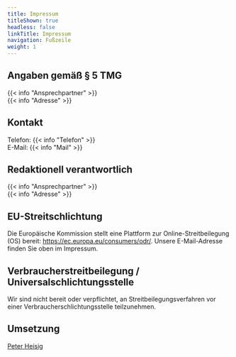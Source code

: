 ```yaml
---
title: Impressum
titleShown: true
headless: false
linkTitle: Impressum
navigation: Fußzeile
weight: 1
---
```


## Angaben gemäß § 5 TMG

{{< info "Ansprechpartner" >}}  
{{< info "Adresse" >}}

## Kontakt
Telefon: {{< info "Telefon" >}}  
E-Mail: {{< info "Mail" >}}  

## Redaktionell verantwortlich

{{< info "Ansprechpartner" >}}  
{{< info "Adresse" >}}

## EU-Streitschlichtung

Die Europäische Kommission stellt eine Plattform zur Online-Streitbeilegung (OS) bereit: https://ec.europa.eu/consumers/odr/.
Unsere E-Mail-Adresse finden Sie oben im Impressum.

## Verbraucherstreitbeilegung / Universalschlichtungsstelle

Wir sind nicht bereit oder verpflichtet, an Streitbeilegungsverfahren vor einer Verbraucherschlichtungsstelle teilzunehmen.

## Umsetzung

[Peter Heisig](https://peter.heisig.rocks)
